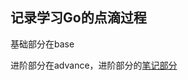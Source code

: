 ## 记录学习Go的点滴过程
基础部分在base

进阶部分在advance，进阶部分的[笔记部分](https://github.com/SuanCaiYv/GoBaseLearn/blob/master/advance/doc/1.md)
